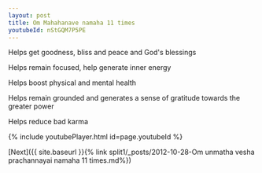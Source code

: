 ```yaml
---
layout: post
title: Om Mahahanave namaha 11 times
youtubeId: nStGQM7P5PE
---
```

 
 
Helps get goodness, bliss and peace and God's blessings
 
Helps remain focused, help generate inner energy 
 
Helps boost physical and mental health 
 
Helps remain grounded and generates a sense of gratitude towards the greater power 
 
Helps reduce bad karma
 
 
 
 


{% include youtubePlayer.html id=page.youtubeId %}
 
[Next]({{ site.baseurl }}{% link  split1/_posts/2012-10-28-Om unmatha vesha prachannayai namaha 11 times.md%})
 
